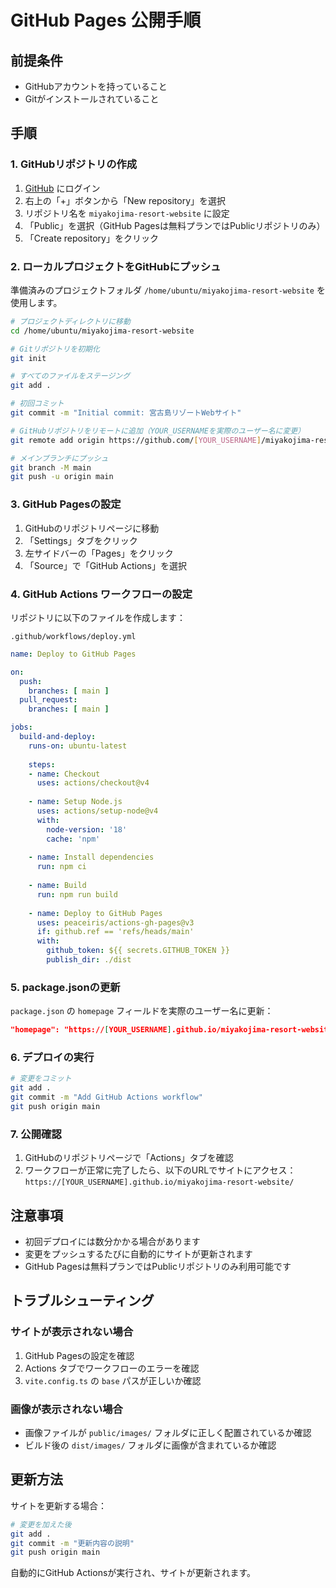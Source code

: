 # GitHub Pages 公開手順

## 前提条件

- GitHubアカウントを持っていること
- Gitがインストールされていること

## 手順

### 1. GitHubリポジトリの作成

1. [GitHub](https://github.com) にログイン
2. 右上の「+」ボタンから「New repository」を選択
3. リポジトリ名を `miyakojima-resort-website` に設定
4. 「Public」を選択（GitHub Pagesは無料プランではPublicリポジトリのみ）
5. 「Create repository」をクリック

### 2. ローカルプロジェクトをGitHubにプッシュ

準備済みのプロジェクトフォルダ `/home/ubuntu/miyakojima-resort-website` を使用します。

```bash
# プロジェクトディレクトリに移動
cd /home/ubuntu/miyakojima-resort-website

# Gitリポジトリを初期化
git init

# すべてのファイルをステージング
git add .

# 初回コミット
git commit -m "Initial commit: 宮古島リゾートWebサイト"

# GitHubリポジトリをリモートに追加（YOUR_USERNAMEを実際のユーザー名に変更）
git remote add origin https://github.com/[YOUR_USERNAME]/miyakojima-resort-website.git

# メインブランチにプッシュ
git branch -M main
git push -u origin main
```

### 3. GitHub Pagesの設定

1. GitHubのリポジトリページに移動
2. 「Settings」タブをクリック
3. 左サイドバーの「Pages」をクリック
4. 「Source」で「GitHub Actions」を選択

### 4. GitHub Actions ワークフローの設定

リポジトリに以下のファイルを作成します：

`.github/workflows/deploy.yml`

```yaml
name: Deploy to GitHub Pages

on:
  push:
    branches: [ main ]
  pull_request:
    branches: [ main ]

jobs:
  build-and-deploy:
    runs-on: ubuntu-latest
    
    steps:
    - name: Checkout
      uses: actions/checkout@v4
      
    - name: Setup Node.js
      uses: actions/setup-node@v4
      with:
        node-version: '18'
        cache: 'npm'
        
    - name: Install dependencies
      run: npm ci
      
    - name: Build
      run: npm run build
      
    - name: Deploy to GitHub Pages
      uses: peaceiris/actions-gh-pages@v3
      if: github.ref == 'refs/heads/main'
      with:
        github_token: ${{ secrets.GITHUB_TOKEN }}
        publish_dir: ./dist
```

### 5. package.jsonの更新

`package.json` の `homepage` フィールドを実際のユーザー名に更新：

```json
"homepage": "https://[YOUR_USERNAME].github.io/miyakojima-resort-website"
```

### 6. デプロイの実行

```bash
# 変更をコミット
git add .
git commit -m "Add GitHub Actions workflow"
git push origin main
```

### 7. 公開確認

1. GitHubのリポジトリページで「Actions」タブを確認
2. ワークフローが正常に完了したら、以下のURLでサイトにアクセス：
   `https://[YOUR_USERNAME].github.io/miyakojima-resort-website/`

## 注意事項

- 初回デプロイには数分かかる場合があります
- 変更をプッシュするたびに自動的にサイトが更新されます
- GitHub Pagesは無料プランではPublicリポジトリのみ利用可能です

## トラブルシューティング

### サイトが表示されない場合

1. GitHub Pagesの設定を確認
2. Actions タブでワークフローのエラーを確認
3. `vite.config.ts` の `base` パスが正しいか確認

### 画像が表示されない場合

- 画像ファイルが `public/images/` フォルダに正しく配置されているか確認
- ビルド後の `dist/images/` フォルダに画像が含まれているか確認

## 更新方法

サイトを更新する場合：

```bash
# 変更を加えた後
git add .
git commit -m "更新内容の説明"
git push origin main
```

自動的にGitHub Actionsが実行され、サイトが更新されます。


